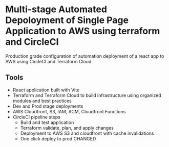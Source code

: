 # Multi-stage Automated Depoloyment of Single Page Application to AWS using terraform and CircleCI

Production grade configuration of automation deployment of a react app to AWS using CircleCI and Terraform Cloud.

## Tools

- React application built with Vite
- Terraform and Terraform Cloud to build infrastructure using organized modules and best practices
- Dev and Prod stage deployments
- AWS Cloudfront, S3, IAM, ACM, Cloudfront Functions
- CircleCI pipeline steps
  - Build and test application
  - Terraform validate, plan, and apply changes
  - Deployment to AWS S3 and cloudfront with cache invalidations
  - One click deploy to prod
  CHANGED
